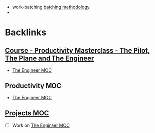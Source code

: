 - work-batching [batching methodology](<batching methodology.md>)
- 

# Backlinks
## [Course - Productivity Masterclass - The Pilot, The Plane and The Engineer](<Course - Productivity Masterclass - The Pilot, The Plane and The Engineer.md>)
- [The Engineer MOC](<The Engineer MOC.md>)

## [Productivity MOC](<Productivity MOC.md>)
- [The Engineer MOC](<The Engineer MOC.md>)

## [Projects MOC](<Projects MOC.md>)
- [ ] Work on [The Engineer MOC](<The Engineer MOC.md>)

